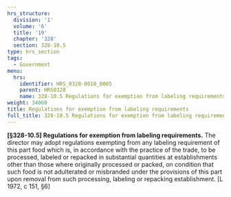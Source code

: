 ```yaml
---
hrs_structure:
  division: '1'
  volume: '6'
  title: '19'
  chapter: '328'
  section: 328-10.5
type: hrs_section
tags:
  - Government
menu:
  hrs:
    identifier: HRS_0328-0010_0005
    parent: HRS0328
    name: 328-10.5 Regulations for exemption from labeling requirements
weight: 34060
title: Regulations for exemption from labeling requirements
full_title: 328-10.5 Regulations for exemption from labeling requirements
---
```

**[§328-10.5] Regulations for exemption from labeling requirements.** The director may adopt regulations exempting from any labeling requirement of this part food which is, in accordance with the practice of the trade, to be processed, labeled or repacked in substantial quantities at establishments other than those where originally processed or packed, on condition that such food is not adulterated or misbranded under the provisions of this part upon removal from such processing, labeling or repacking establishment. [L 1972, c 151, §6]